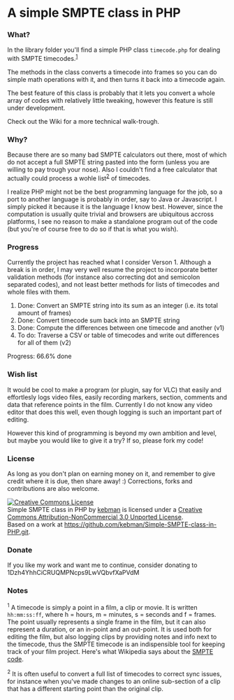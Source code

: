 A simple SMPTE class in PHP
===================

### What? 
In the library folder you'll find a simple PHP class <code>timecode.php</code> for dealing with SMPTE timecodes.<sup><a href="#timecodes">1</a></sup> 

The methods in the class converts a timecode into frames so you can do simple math operations with it, and then turns it back into a timecode again.

The best feature of this class is probably that it lets you convert a whole array of codes with relatively little tweaking, however this feature is still under development.

Check out the Wiki for a more technical walk-trough.

### Why?
Because there are so many bad SMPTE calculators out there, most of which do not accept a full SMPTE string pasted into the form (unless you are willing to pay trough your nose). Also I couldn't find a free calculator that actually could process a wohle list<sup><a href="#timelist">2</a></sup> of timecodes.

I realize PHP might not be the best programming language for the job, so a port to another language is probably in order, say to Java or Javascript. I simply picked it because it is the language I know best. However, since the computation is usually quite trivial and browsers are ubiquitous accross platforms, I see no reason to make a standalone program out of the code (but you're of course free to do so if that is what you wish).

### Progress
Currently the project has reached what I consider Verson 1. Although a break is in order, I may very well resume the project to incorporate better validation methods (for instance also correcting dot and semicolon separated codes), and not least better methods for lists of timecodes and whole files with them.

1. Done: Convert an SMPTE string into its sum as an integer (i.e. its total amount of frames)
2. Done: Convert timecode sum back into an SMPTE string
3. Done: Compute the differences between one timecode and another (v1)
4. To do: Traverse a CSV or table of timecodes and write out differences for all of them (v2)

Progress: 66.6% done

### Wish list
It would be cool to make a program (or plugin, say for VLC) that easily and effortlesly logs video files, easily recording markers, section, comments and data that reference points in the film. Currently I do not know any video editor that does this well, even though logging is such an important part of editing. 

However this kind of programming is beyond my own ambition and level, but maybe you would like to give it a try? If so, please fork my code! 

### License
As long as you don't plan on earning money on it, and remember to give credit where it is due, then share away! :) Corrections, forks and contributions are also welcome.

<a rel="license" href="http://creativecommons.org/licenses/by-nc/3.0/"><img alt="Creative Commons License" style="border-width:0" src="http://i.creativecommons.org/l/by-nc/3.0/88x31.png" /></a><br /><span xmlns:dct="http://purl.org/dc/terms/" property="dct:title">Simple SMPTE class in PHP</span> by <a xmlns:cc="http://creativecommons.org/ns#" href="https://github.com/kebman/Simple-SMPTE-class-in-PHP.git" property="cc:attributionName" rel="cc:attributionURL">kebman</a> is licensed under a <a rel="license" href="http://creativecommons.org/licenses/by-nc/3.0/">Creative Commons Attribution-NonCommercial 3.0 Unported License</a>.<br />Based on a work at <a xmlns:dct="http://purl.org/dc/terms/" href="https://github.com/kebman/Simple-SMPTE-class-in-PHP.git" rel="dct:source">https://github.com/kebman/Simple-SMPTE-class-in-PHP.git</a>.

### Donate
If you like my work and want me to continue, consider donating to 1Dzh4YhhCiCRUQMPNcps9LwVQbvfXaPVdM

### Notes
<sup><a id="timecodes">1</a></sup> A timecode is simply a point in a film, a clip or movie. It is written <code>hh:mm:ss:ff</code>, where h = hours, m = minutes, s = seconds and f = frames. The point usually represents a single frame in the film, but it can also represent a duration, or an in-point and an out-point. It is used both for editing the film, but also logging clips by providing notes and info next to the timecode, thus the SMPTE timecode is an indispensible tool for keeping track of your film project. Here's what Wikipedia says about the <a href="http://en.wikipedia.org/wiki/SMPTE_timecode">SMPTE code</a>. 

<sup><a id="timelist">2</a></sup> It is often useful to convert a full list of timecodes to correct sync issues, for instance when you've made changes to an online sub-section of a clip that has a different starting point than the original clip.
